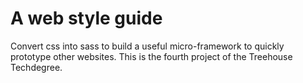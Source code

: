 # A web style guide
  Convert css into sass to build a useful micro-framework to quickly prototype other websites. This is the fourth project of the Treehouse Techdegree.
  
